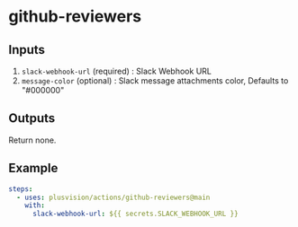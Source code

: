 # github-reviewers

## Inputs

1. `slack-webhook-url` (required) : Slack Webhook URL
2. `message-color` (optional) : Slack message attachments color, Defaults to "#000000"

## Outputs

Return none.

## Example

```yaml
steps:
  - uses: plusvision/actions/github-reviewers@main
    with:
      slack-webhook-url: ${{ secrets.SLACK_WEBHOOK_URL }}
```
